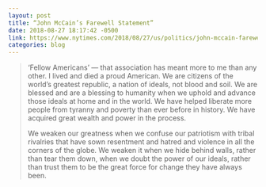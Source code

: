 ```yaml
---
layout: post
title: “John McCain’s Farewell Statement”
date: 2018-08-27 18:17:42 -0500
link: https://www.nytimes.com/2018/08/27/us/politics/john-mccain-farewell-statement.html?partner=rss&emc=rss
categories: blog
---
```


>‘Fellow Americans’ — that association has meant more to me than any other. I lived and died a proud American. We are citizens of the world’s greatest republic, a nation of ideals, not blood and soil. We are blessed and are a blessing to humanity when we uphold and advance those ideals at home and in the world. We have helped liberate more people from tyranny and poverty than ever before in history. We have acquired great wealth and power in the process.
>
>We weaken our greatness when we confuse our patriotism with tribal rivalries that have sown resentment and hatred and violence in all the corners of the globe. We weaken it when we hide behind walls, rather than tear them down, when we doubt the power of our ideals, rather than trust them to be the great force for change they have always been.